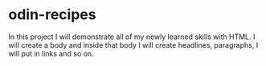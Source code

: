 # odin-recipes
In this project I will demonstrate all of my newly learned skills with HTML.
I will create a body and inside that body I will create headlines, paragraphs,
I will put in links and so on.